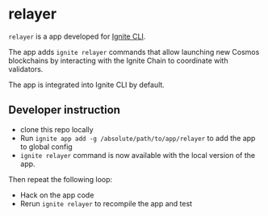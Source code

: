 # relayer

`relayer` is a app developed for [Ignite CLI](https://github.com/ignite/cli).

The app adds `ignite relayer` commands that allow launching new Cosmos blockchains by interacting with the Ignite Chain to coordinate with validators.

The app is integrated into Ignite CLI by default.

## Developer instruction

- clone this repo locally
- Run `ignite app add -g /absolute/path/to/app/relayer` to add the app to global config
- `ignite relayer` command is now available with the local version of the app.

Then repeat the following loop:

- Hack on the app code
- Rerun `ignite relayer` to recompile the app and test
